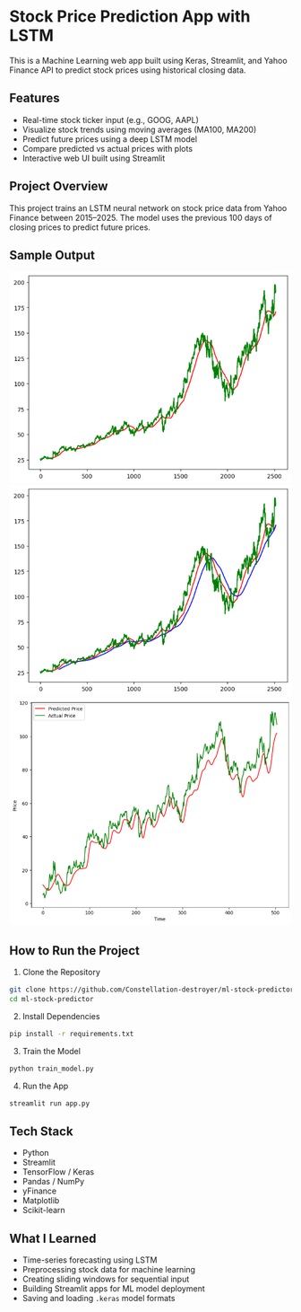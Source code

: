 # Stock Price Prediction App with LSTM

This is a Machine Learning web app built using Keras, Streamlit, and Yahoo Finance API to predict stock prices using historical closing data.

## Features

- Real-time stock ticker input (e.g., GOOG, AAPL)
- Visualize stock trends using moving averages (MA100, MA200)
- Predict future prices using a deep LSTM model
- Compare predicted vs actual prices with plots
- Interactive web UI built using Streamlit

## Project Overview

This project trains an LSTM neural network on stock price data from Yahoo Finance between 2015–2025. The model uses the previous 100 days of closing prices to predict future prices.

## Sample Output

![MA 100 days Graph](assets/ma_100_days.png)  
![MA 200 days Graph](assets/ma_200_days.png)  
![Prediction Graph](assets/Predicted%20Price.png)

## How to Run the Project

1. Clone the Repository

```bash
git clone https://github.com/Constellation-destroyer/ml-stock-predictor.git
cd ml-stock-predictor
```

2. Install Dependencies

```bash
pip install -r requirements.txt
```

3. Train the Model

```bash
python train_model.py
```

4. Run the App

```bash
streamlit run app.py
```

## Tech Stack

- Python  
- Streamlit  
- TensorFlow / Keras  
- Pandas / NumPy  
- yFinance  
- Matplotlib  
- Scikit-learn  

## What I Learned

- Time-series forecasting using LSTM  
- Preprocessing stock data for machine learning  
- Creating sliding windows for sequential input  
- Building Streamlit apps for ML model deployment  
- Saving and loading `.keras` model formats  
